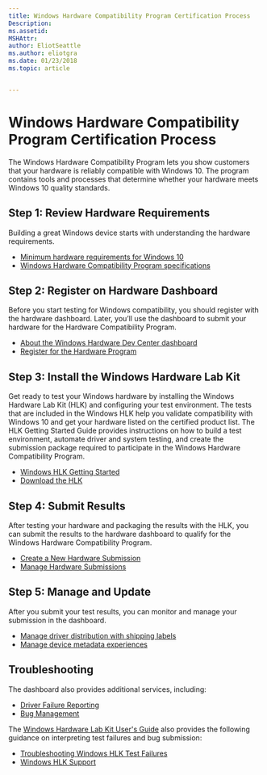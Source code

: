 ```yaml
---
title: Windows Hardware Compatibility Program Certification Process
Description: 
ms.assetid: 
MSHAttr: 
author: EliotSeattle
ms.author: eliotgra
ms.date: 01/23/2018
ms.topic: article


---
```


# Windows Hardware Compatibility Program Certification Process

The Windows Hardware Compatibility Program lets you show customers that your hardware is reliably compatible with Windows 10. The program contains tools and processes that determine whether your hardware meets Windows 10 quality standards.

## Step 1: Review Hardware Requirements
Building a great Windows device starts with understanding the hardware requirements.
- [Minimum hardware requirements for Windows 10](https://docs.microsoft.com/en-us/windows-hardware/design/minimum/minimum-hardware-requirements-overview)
- [Windows Hardware Compatibility Program specifications](whcp-specifications-policies.md)

## Step 2: Register on Hardware Dashboard
Before you start testing for Windows compatibility, you should register with the hardware dashboard. Later, you’ll use the dashboard to submit your hardware for the Hardware Compatibility Program.
- [About the Windows Hardware Dev Center dashboard](https://docs.microsoft.com/en-us/windows-hardware/drivers/dashboard/)
- [Register for the Hardware Program](https://docs.microsoft.com/en-us/windows-hardware/drivers/dashboard/register-for-the-hardware-program)

## Step 3: Install the Windows Hardware Lab Kit
Get ready to test your Windows hardware by installing the Windows Hardware Lab Kit (HLK) and configuring your test environment. The tests that are included in the Windows HLK help you validate compatibility with Windows 10 and get your hardware listed on the certified product list. The HLK Getting Started Guide provides instructions on how to build a test environment, automate driver and system testing, and create the submission package required to participate in the Windows Hardware Compatibility Program.

- [Windows HLK Getting Started](https://docs.microsoft.com/en-us/windows-hardware/test/hlk/getstarted/windows-hlk-getting-started)
- [Download the HLK](https://developer.microsoft.com/en-us/windows/hardware/windows-hardware-lab-kit)

## Step 4: Submit Results
After testing your hardware and packaging the results with the HLK, you can submit the results to the hardware dashboard to qualify for the Windows Hardware Compatibility Program. 
- [Create a New Hardware Submission](https://docs.microsoft.com/en-us/windows-hardware/drivers/dashboard/create-a-new-hardware-submission)
- [Manage Hardware Submissions](https://docs.microsoft.com/en-us/windows-hardware/drivers/dashboard/manage-your-hardware-submissions)

## Step 5: Manage and Update
After you submit your test results, you can monitor and manage your submission in the dashboard.

- [Manage driver distribution with shipping labels](https://docs.microsoft.com/en-us/windows-hardware/drivers/dashboard/manage-driver-distribution-by-submission)
- [Manage device metadata experiences](https://docs.microsoft.com/en-us/windows-hardware/drivers/dashboard/manage-device-metadata-experiences)


## Troubleshooting
The dashboard also provides additional services, including:
- [Driver Failure Reporting](https://docs.microsoft.com/en-us/windows-hardware/drivers/dashboard/driver-failure-reporting)
- [Bug Management](https://docs.microsoft.com/en-us/windows-hardware/drivers/dashboard/bug-management)

The [Windows Hardware Lab Kit User's Guide](https://docs.microsoft.com/en-us/windows-hardware/test/hlk/user/windows-hardware-lab-kit-user-s-guide) also provides the following guidance on interpreting test failures and bug submission:
- [Troubleshooting Windows HLK Test Failures](https://docs.microsoft.com/en-us/windows-hardware/test/hlk/user/troubleshooting-windows-hlk-test-failures)
- [Windows HLK Support](https://docs.microsoft.com/en-us/windows-hardware/test/hlk/user/windows-hlk-support)